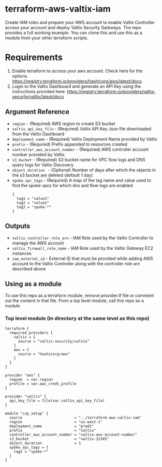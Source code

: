 # terraform-aws-valtix-iam
Create IAM roles and prepare your AWS account to enable Valtix Controller access your account and deploy Valtix Security Gateways. The repo provides a full working example. You can clone this and use this as a module from your other terraform scripts.

# Requirements
1. Enable terraform to access your aws account. Check here for the options https://registry.terraform.io/providers/hashicorp/aws/latest/docs.
1. Login to the Valtix Dashboard and generate an API Key using the instructions provided here: https://registry.terraform.io/providers/valtix-security/valtix/latest/docs

## Argument Reference

* `region` - (Required) AWS region to create S3 bucket
* `valtix_api_key_file` - (Required) Valtix API Key Json file downloaded from the Valtix Dashboard
* `deployment_name` - (Required) Valtix Deployment Name provided by Valtix
* `prefix` - (Required) Prefix appended to resources created
* `controller_aws_account_number` - (Required) AWS controller account number provided by Valtix
* `s3_bucket` - (Required) S3 bucket name for VPC flow logs and DNS query logs for Valtix Discovery
* `object_duration ` - (Optional) Number of days after which the objects in the s3 bucket are deleted (default 1 day)
* `spoke_vpc_tags` - (Required) A map of the tag name and value used to find the spoke vpcs for which dns and flow logs are enabled
  ```
  {
    tag1 = "value1"
    tag2 = "value2"
    tag3 = "spoke-*"
  }
  ```

## Outputs

* `valtix_controller_role_arn` - IAM Role used by the Valtix Controller to manage the AWS account
* `valtix_firewall_role_name` - IAM Role used by the Valtix Gateway EC2 instances
* `iam_external_id` - External ID that must be provided while adding AWS account to the Valtix Controller along with the controller role arn described above  

## Using as a module

To use this repo as a terraform module, remove provider.tf file or comment out the content in that file. From a top level module, call this repo as a module

### Top level module (In directory at the same level as this repo)

```
terraform {
  required_providers {
    valtix = {
      source = "valtix-security/valtix"
    }
    aws = {
      source = "hashicorp/aws"
    }
  }
}

provider "aws" {
  region  = var.region
  profile = var.aws_creds_profile
}

provider "valtix" {
  api_key_file = file(var.valtix_api_key_file)
}

module "csp_setup" {
  source                        = "../terraform-aws-valtix-iam"
  region                        = "us-west-1"
  deployment_name               = "prod1"
  prefix                        = "valtix"
  controller_aws_account_number = "valtix-aws-account-number"
  s3_bucket                     = "valtix-12345"
  object_duration               = 1
  spoke_vpc_tags = {
    tag1 = "spoke-*"
  }
}
```